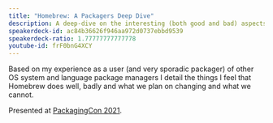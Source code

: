 ```yaml
---
title: "Homebrew: A Packagers Deep Dive"
description: A deep-dive on the interesting (both good and bad) aspects of the Homebrew package manager that will be interesting to other package manager maintainers or enthusiasts.
speakerdeck-id: ac84b36626f946aa972d0737ebbd9539
speakerdeck-ratio: 1.77777777777778
youtube-id: frF0bnG4XCY
---
```

Based on my experience as a user (and very sporadic packager) of other OS system and language package managers I detail the things I feel that Homebrew does well, badly and what we plan on changing and what we cannot.

Presented at [PackagingCon 2021](https://pretalx.com/packagingcon-2021/talk/JPXYSD/).
